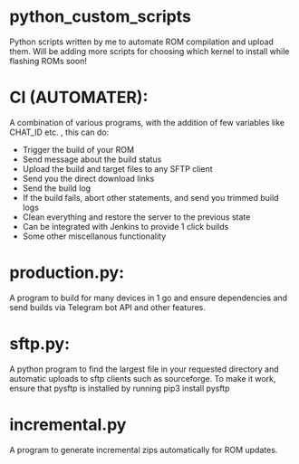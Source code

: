 # python_custom_scripts
Python scripts written by me to automate ROM compilation and upload them. Will be adding more scripts for choosing which kernel to install while flashing ROMs soon!  

# CI (AUTOMATER):
A combination of various programs, with the addition of few variables like CHAT_ID etc. , this can do:

- Trigger the build of your ROM
- Send message about the build status
- Upload the build and target files to any SFTP client
- Send you the direct download links 
- Send the build log
- If the build fails, abort other statements, and send you trimmed build logs
- Clean everything and restore the server to the previous state
- Can be integrated with Jenkins to provide 1 click builds
- Some other miscellanous functionality


# production.py:
A program to build for many devices in 1 go and ensure dependencies and send builds via Telegram bot API and other features. 

# sftp.py:
A python program to find the largest file in your requested directory and automatic uploads to sftp clients such as sourceforge. 
To make it work, ensure that pysftp is installed by running pip3 install pysftp

# incremental.py
A program to generate incremental zips automatically for ROM updates. 
